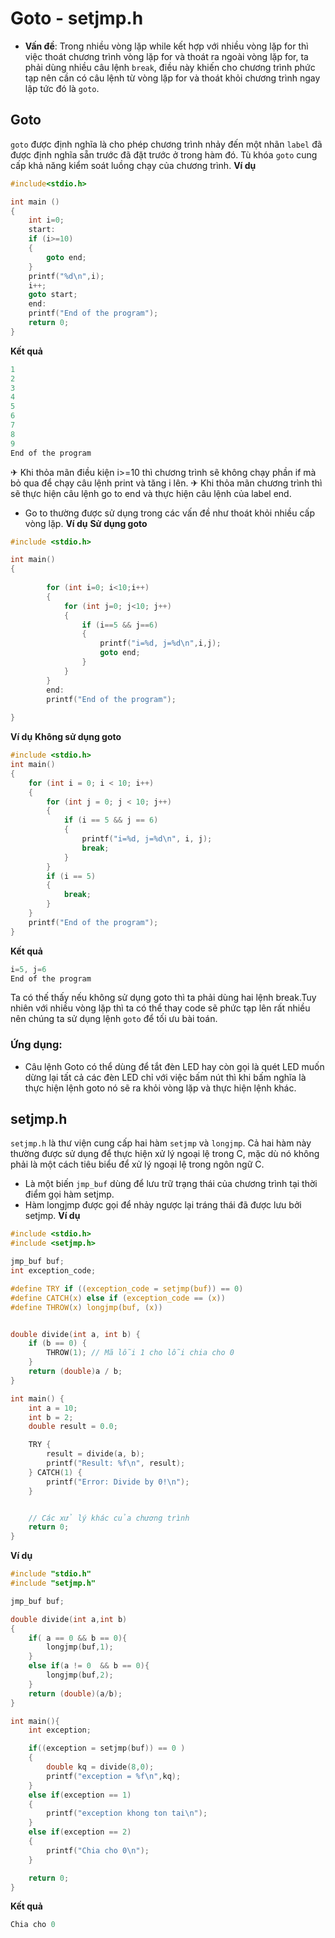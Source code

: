 # Goto - setjmp.h
- **Vấn đề**: Trong nhiều vòng lặp while kết hợp với nhiều vòng lặp for thì việc thoát chương trình vòng lặp for và thoát ra ngoài vòng lặp for, ta phải dùng nhiều câu lệnh ```break```, điều này khiến cho chương trình phức tạp nên cần có câu lệnh từ vòng lặp for và thoát khỏi chương trình ngay lập tức đó là ```goto```.
## Goto
```goto``` được định nghĩa là cho phép chương trình nhảy đến một nhãn ```label``` đã được định nghĩa sẵn trước đã đặt trước ở trong hàm đó.
Tù khóa ```goto``` cung cấp khả năng kiểm soát luồng chạy của chương trình.
**Ví dụ**
```c
#include<stdio.h>

int main ()
{
    int i=0;
    start: 
    if (i>=10)
    {
        goto end;
    }
    printf("%d\n",i);
    i++;
    goto start;
    end:
    printf("End of the program");
    return 0;
}
```
**Kết quả**
```c
1
2
3
4
5
6
7
8
9
End of the program
```
✈	Khi thỏa mãn điều kiện i>=10 thì chương trình sẽ không chạy phần if mà bỏ qua để chạy câu lệnh print và tăng i lên.
✈	Khi thỏa mãn chương trình thì  sẽ thực hiện câu lệnh go to end và thực hiện câu lệnh của label end.
- Go to thường được sử dụng trong các vấn đề như thoát khỏi nhiều cấp vòng lặp.
**Ví dụ**
**Sử dụng goto**
```c
#include <stdio.h>

int main()
{
    
        for (int i=0; i<10;i++)
        {   
            for (int j=0; j<10; j++)
            {
                if (i==5 && j==6)
                {
                    printf("i=%d, j=%d\n",i,j);
                    goto end;
                }
            }
        }
        end:
        printf("End of the program");
    
}

```
**Ví dụ**
**Không sử dụng goto**
```c
#include <stdio.h>
int main()
{
    for (int i = 0; i < 10; i++)
    {
        for (int j = 0; j < 10; j++)
        {
            if (i == 5 && j == 6)
            {
                printf("i=%d, j=%d\n", i, j);
                break;
            }
        }
        if (i == 5) 
        {
            break;
        }
    }
    printf("End of the program");
}
```

**Kết quả**
```c
i=5, j=6
End of the program
```
Ta có thế thấy nếu không sử dụng goto thì ta phải dùng hai lệnh break.Tuy nhiên với nhiều vòng lặp thì ta có thể thay code sẽ phức tạp lên rất nhiều nên chúng ta sử dụng lệnh ```goto``` để tối ưu bài toán.
### Ứng dụng:
- Câu lệnh Goto có thể dùng để tắt đèn LED hay còn gọi là quét LED muốn dừng lại tất cả các đèn LED chỉ với việc bấm nút thì khi bấm nghĩa là thực hiện lệnh goto nó sẽ ra khỏi vòng lặp và thực hiện lệnh khác.

## setjmp.h
```setjmp.h``` là thư viện cung cấp hai hàm ```setjmp``` và ```longjmp```. Cả hai hàm này thường được sử dụng để thực hiện xử lý ngoại lệ trong C, mặc dù nó không phải là một cách tiêu biểu để xử lý ngoại lệ trong ngôn ngữ C.
- Là một biến ```jmp_buf``` dùng để lưu trữ trạng thái của chương trình tại thời điểm gọi hàm setjmp.
- Hàm longjmp được gọi để nhảy ngược lại tráng thái đã được lưu bởi setjmp.
**Ví dụ**
```c
#include <stdio.h>
#include <setjmp.h>

jmp_buf buf;
int exception_code;

#define TRY if ((exception_code = setjmp(buf)) == 0) 
#define CATCH(x) else if (exception_code == (x)) 
#define THROW(x) longjmp(buf, (x))


double divide(int a, int b) {
    if (b == 0) {
        THROW(1); // Mã lỗi 1 cho lỗi chia cho 0
    }
    return (double)a / b;
}

int main() {
    int a = 10;
    int b = 2;
    double result = 0.0;

    TRY {
        result = divide(a, b);
        printf("Result: %f\n", result);
    } CATCH(1) {
        printf("Error: Divide by 0!\n");
    }


    // Các xử lý khác của chương trình
    return 0;
}
```
**Ví dụ**
```c
#include "stdio.h"
#include "setjmp.h"

jmp_buf buf;

double divide(int a,int b)
{
    if( a == 0 && b == 0){
        longjmp(buf,1);   
    }
    else if(a != 0  && b == 0){
        longjmp(buf,2);
    }
    return (double)(a/b);
}

int main(){
    int exception;

    if((exception = setjmp(buf)) == 0 )
    {
        double kq = divide(8,0);
        printf("exception = %f\n",kq);
    }
    else if(exception == 1)
    {
        printf("exception khong ton tai\n");
    }
    else if(exception == 2)
    {
        printf("Chia cho 0\n");
    }

    return 0;
}
```
**Kết quả**
```c
Chia cho 0
```